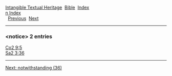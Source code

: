 [Intangible Textual Heritage](../../index)  [Bible](../index) 
[Index](index)   
[n Index](_n_)  
  [Previous](c07899)  [Next](c07901) 

------------------------------------------------------------------------

### &lt;notice&gt; 2 entries

[Co2 9:5](../kjv/co2009.htm#005)  
[Sa2 3:36](../kjv/sa2003.htm#036)  

------------------------------------------------------------------------

[Next: notwithstanding (36)](c07901)
